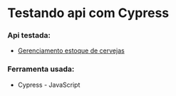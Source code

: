 # Testando api com Cypress

### Api testada: 
- [Gerenciamento estoque de cervejas](https://github.com/ejn2/Api_Gereciamento_Estoque_de_Cervejas)

### Ferramenta usada:
- Cypress - JavaScript